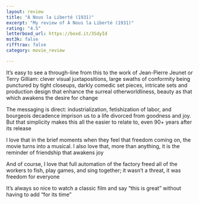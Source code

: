 ```yaml
---
layout: review
title: "À Nous la Liberté (1931)"
excerpt: "My review of À Nous la Liberté (1931)"
rating: "4.5"
letterboxd_url: https://boxd.it/3SdyId
mst3k: false
rifftrax: false
category: movie_review

---
```


It’s easy to see a through-line from this to the work of Jean-Pierre Jeunet or Terry Gilliam: clever visual juxtapositions, large swaths of conformity being punctured by tight closeups, darkly comedic set pieces, intricate sets and production design that enhance the surreal otherworldliness, beauty as that which awakens the desire for change

The messaging is direct: industrialization, fetishization of labor, and bourgeois decadence imprison us to a life divorced from goodness and joy. But that simplicity makes this all the easier to relate to, even 90+ years after its release

I love that in the brief moments when they feel that freedom coming on, the movie turns into a musical. I also love that, more than anything, it is the reminder of friendship that awakens joy

And of course, I love that full automation of the factory freed all of the workers to fish, play games, and sing together; it wasn’t a threat, it was freedom for everyone

It’s always so nice to watch a classic film and say “this is great” without having to add “for its time”
